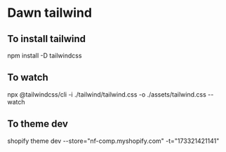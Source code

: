 # Dawn tailwind

## To install tailwind
npm install -D tailwindcss

## To watch
npx @tailwindcss/cli -i ./tailwind/tailwind.css -o ./assets/tailwind.css --watch

## To theme dev
shopify theme dev --store="nf-comp.myshopify.com" -t="173321421141"